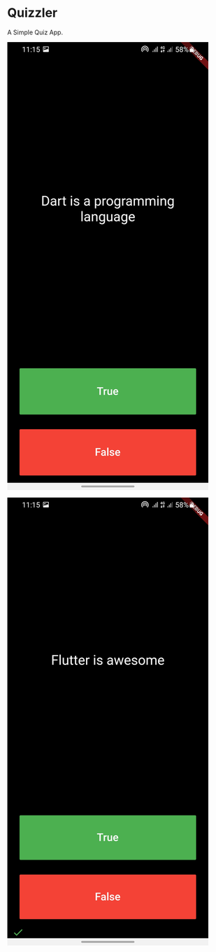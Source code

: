 # Quizzler

A Simple Quiz App.

![screenshot](https://github.com/Adamteh/quizzler/blob/main/assets/Screenshot_20210609-111543.jpg?raw=true)

![screenshot1](https://github.com/Adamteh/quizzler/blob/main/assets/Screenshot_20210609-111553.jpg)
